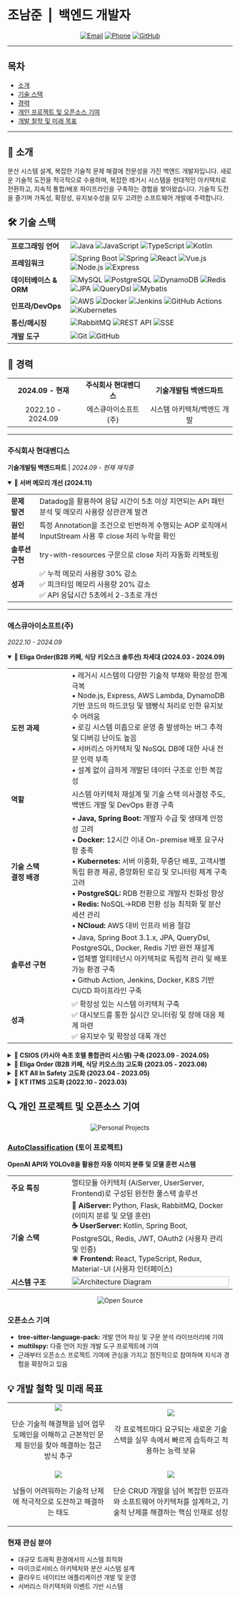 # 조남준 &nbsp;|&nbsp; 백엔드 개발자

<div align="center">

[![Email](https://img.shields.io/badge/Email-jonamjun.dev%40gmail.com-blue?style=for-the-badge&logo=gmail)](mailto:jonamjun.dev@gmail.com)
[![Phone](https://img.shields.io/badge/Phone-%2B821051264634-green?style=for-the-badge&logo=whatsapp)](tel:+821051264634)
[![GitHub](https://img.shields.io/badge/GitHub-IDontHaveBrain-181717?style=for-the-badge&logo=github)](https://github.com/IDontHaveBrain)

</div>

---

## 목차
- [소개](#-소개)
- [기술 스택](#️-기술-스택)
- [경력](#-경력)
- [개인 프로젝트 및 오픈소스 기여](#-개인-프로젝트-및-오픈소스-기여)
- [개발 철학 및 미래 목표](#-개발-철학-및-미래-목표)

---

## 💼 소개
분산 시스템 설계, 복잡한 기술적 문제 해결에 전문성을 가진 백엔드 개발자입니다. 새로운 기술적 도전을 적극적으로 수용하며, 복잡한 레거시 시스템을 현대적인 아키텍처로 전환하고, 지속적 통합/배포 파이프라인을 구축하는 경험을 쌓아왔습니다. 기술적 도전을 즐기며 가독성, 확장성, 유지보수성을 모두 고려한 소프트웨어 개발에 주력합니다.

## 🛠️ 기술 스택

<table>
  <tr>
    <td><b>프로그래밍 언어</b></td>
    <td>
      <img src="https://img.shields.io/badge/Java-ED8B00?style=flat-square&logo=openjdk&logoColor=white" alt="Java" />
      <img src="https://img.shields.io/badge/JavaScript-F7DF1E?style=flat-square&logo=javascript&logoColor=black" alt="JavaScript" />
      <img src="https://img.shields.io/badge/TypeScript-3178C6?style=flat-square&logo=typescript&logoColor=white" alt="TypeScript" />
      <img src="https://img.shields.io/badge/Kotlin-7F52FF?style=flat-square&logo=kotlin&logoColor=white" alt="Kotlin" />
    </td>
  </tr>
  <tr>
    <td><b>프레임워크</b></td>
    <td>
      <img src="https://img.shields.io/badge/Spring_Boot-6DB33F?style=flat-square&logo=spring-boot&logoColor=white" alt="Spring Boot" />
      <img src="https://img.shields.io/badge/Spring-6DB33F?style=flat-square&logo=spring&logoColor=white" alt="Spring" />
      <img src="https://img.shields.io/badge/React-61DAFB?style=flat-square&logo=react&logoColor=black" alt="React" />
      <img src="https://img.shields.io/badge/Vue.js-4FC08D?style=flat-square&logo=vue.js&logoColor=white" alt="Vue.js" />
      <img src="https://img.shields.io/badge/Node.js-339933?style=flat-square&logo=node.js&logoColor=white" alt="Node.js" />
      <img src="https://img.shields.io/badge/Express-000000?style=flat-square&logo=express&logoColor=white" alt="Express" />
    </td>
  </tr>
  <tr>
    <td><b>데이터베이스 & ORM</b></td>
    <td>
      <img src="https://img.shields.io/badge/MySQL-4479A1?style=flat-square&logo=mysql&logoColor=white" alt="MySQL" />
      <img src="https://img.shields.io/badge/PostgreSQL-336791?style=flat-square&logo=postgresql&logoColor=white" alt="PostgreSQL" />
      <img src="https://img.shields.io/badge/DynamoDB-4053D6?style=flat-square&logo=amazon-dynamodb&logoColor=white" alt="DynamoDB" />
      <img src="https://img.shields.io/badge/Redis-DC382D?style=flat-square&logo=redis&logoColor=white" alt="Redis" />
      <img src="https://img.shields.io/badge/JPA-007396?style=flat-square&logo=hibernate&logoColor=white" alt="JPA" />
      <img src="https://img.shields.io/badge/QueryDsl-0769AD?style=flat-square&logoColor=white" alt="QueryDsl" />
      <img src="https://img.shields.io/badge/Mybatis-000000?style=flat-square&logoColor=white" alt="Mybatis" />
    </td>
  </tr>
  <tr>
    <td><b>인프라/DevOps</b></td>
    <td>
      <img src="https://img.shields.io/badge/AWS-232F3E?style=flat-square&logo=amazon-aws&logoColor=white" alt="AWS" />
      <img src="https://img.shields.io/badge/Docker-2496ED?style=flat-square&logo=docker&logoColor=white" alt="Docker" />
      <img src="https://img.shields.io/badge/Jenkins-D24939?style=flat-square&logo=jenkins&logoColor=white" alt="Jenkins" />
      <img src="https://img.shields.io/badge/GitHub_Actions-2088FF?style=flat-square&logo=github-actions&logoColor=white" alt="GitHub Actions" />
      <img src="https://img.shields.io/badge/Kubernetes-326CE5?style=flat-square&logo=kubernetes&logoColor=white" alt="Kubernetes" />
    </td>
  </tr>
  <tr>
    <td><b>통신/메시징</b></td>
    <td>
      <img src="https://img.shields.io/badge/RabbitMQ-FF6600?style=flat-square&logo=rabbitmq&logoColor=white" alt="RabbitMQ" />
      <img src="https://img.shields.io/badge/REST_API-009688?style=flat-square&logo=fastapi&logoColor=white" alt="REST API" />
      <img src="https://img.shields.io/badge/SSE-CC6699?style=flat-square&logoColor=white" alt="SSE" />
    </td>
  </tr>
  <tr>
    <td><b>개발 도구</b></td>
    <td>
      <img src="https://img.shields.io/badge/Git-F05032?style=flat-square&logo=git&logoColor=white" alt="Git" />
      <img src="https://img.shields.io/badge/GitHub-181717?style=flat-square&logo=github&logoColor=white" alt="GitHub" />
    </td>
  </tr>
</table>

## 💼 경력

<div align="center">
  <table>
    <tr>
      <td align="center"><b>2024.09 - 현재</b></td>
      <td align="center"><b>주식회사 현대벤디스</b></td>
      <td align="center"><b>기술개발팀 백엔드파트</b></td>
    </tr>
    <tr>
      <td align="center">2022.10 - 2024.09</td>
      <td align="center">에스큐아이소프트(주)</td>
      <td align="center">시스템 아키텍처/백엔드 개발</td>
    </tr>
  </table>
</div>

---

### 주식회사 현대벤디스
**기술개발팀 백엔드파트** | *2024.09 - 현재 재직중*

<details open>
<summary><b>🚀 서버 메모리 개선 (2024.11)</b></summary>

<table>
  <tr>
    <td><b>문제 발견</b></td>
    <td>Datadog을 활용하여 응답 시간이 5초 이상 지연되는 API 패턴 분석 및 메모리 사용량 상관관계 발견</td>
  </tr>
  <tr>
    <td><b>원인 분석</b></td>
    <td>특정 Annotation을 조건으로 빈번하게 수행되는 AOP 로직에서 InputStream 사용 후 close 처리 누락을 확인</td>
  </tr>
  <tr>
    <td><b>솔루션 구현</b></td>
    <td>try-with-resources 구문으로 close 처리 자동화 리팩토링</td>
  </tr>
  <tr>
    <td><b>성과</b></td>
    <td>
      ✅ 누적 메모리 사용량 30% 감소<br>
      ✅ 피크타임 메모리 사용량 20% 감소<br>
      ✅ API 응답시간 5초에서 2-3초로 개선
    </td>
  </tr>
</table>
</details>

---

### 에스큐아이소프트(주)
*2022.10 - 2024.09*

<details open>
<summary><b>🚀 Eliga Order(B2B 카페, 식당 키오스크 솔루션) 차세대 (2024.03 - 2024.09)</b></summary>

<table>
  <tr>
    <td width="120"><b>도전 과제</b></td>
    <td>
      • 레거시 시스템의 다양한 기술적 부채와 확장성 한계 극복<br>
      • Node.js, Express, AWS Lambda, DynamoDB 기반 코드의 하드코딩 및 땜빵식 처리로 인한 유지보수 어려움<br>
      • 로깅 시스템 미흡으로 운영 중 발생하는 버그 추적 및 디버깅 난이도 높음<br>
      • 서버리스 아키텍처 및 NoSQL DB에 대한 사내 전문 인력 부족<br>
      • 설계 없이 급하게 개발된 데이터 구조로 인한 복잡성
    </td>
  </tr>
  <tr>
    <td><b>역할</b></td>
    <td>시스템 아키텍처 재설계 및 기술 스택 의사결정 주도, 백엔드 개발 및 DevOps 환경 구축</td>
  </tr>
  <tr>
    <td><b>기술 스택<br>결정 배경</b></td>
    <td>
      • <b>Java, Spring Boot:</b> 개발자 수급 및 생태계 안정성 고려<br>
      • <b>Docker:</b> 12시간 이내 On-premise 배포 요구사항 충족<br>
      • <b>Kubernetes:</b> 서버 이중화, 무중단 배포, 고객사별 독립 환경 제공, 중앙화된 로깅 및 모니터링 체계 구축 고려<br>
      • <b>PostgreSQL:</b> RDB 전환으로 개발자 친화성 향상<br>
      • <b>Redis:</b> NoSQL→RDB 전환 성능 최적화 및 분산 세션 관리<br>
      • <b>NCloud:</b> AWS 대비 인프라 비용 절감
    </td>
  </tr>
  <tr>
    <td><b>솔루션 구현</b></td>
    <td>
      • Java, Spring Boot 3.1.x, JPA, QueryDsl, PostgreSQL, Docker, Redis 기반 완전 재설계<br>
      • 업체별 멀티테넌시 아키텍처로 독립적 관리 및 배포 가능 환경 구축<br>
      • Github Action, Jenkins, Docker, K8S 기반 CI/CD 파이프라인 구축
    </td>
  </tr>
  <tr>
    <td><b>성과</b></td>
    <td>
      ✅ 확장성 있는 시스템 아키텍처 구축<br>
      ✅ 대시보드를 통한 실시간 모니터링 및 장애 대응 체계 마련<br>
      ✅ 유지보수 및 확장성 대폭 개선
    </td>
  </tr>
</table>
</details>

<details>
<summary><b>📌 CSIOS (카시아 속초 호텔 통합관리 시스템) 구축 (2023.09 - 2024.05)</b></summary>

<table>
  <tr>
    <td width="120"><b>역할</b></td>
    <td>8인 팀(백엔드 2명, 풀스택 2명, 프론트 2명, APP 1명, 기획자 1명) 중 풀스택 개발 및 CI/CD, 인프라 담당</td>
  </tr>
  <tr>
    <td><b>주요 성과</b></td>
    <td>
      • 분산된 코어 로직을 멀티모듈, Git 서브레파지토리로 통합하여 재사용성 극대화<br>
      • Spring Boot 2.4.x에서 2.7.x로 마이그레이션 성공적 수행<br>
      • <b>통신 아키텍처 개선:</b> HTTP 기반 서버 간 통신에서 비동기 이벤트 기반 아키텍처로 전환<br>
      &nbsp;&nbsp;- Auth 서버를 통한 JWT 토큰 인증 체계 구현<br>
      &nbsp;&nbsp;- RabbitMQ를 활용한 안정적 알림 시스템 구축 (특히 PG 결제 등 중요 외부 서비스 연동)<br>
      &nbsp;&nbsp;- 서버 간 결합도 감소 및 장애 내성 향상<br>
      • JPA @Convert 기능을 활용한 DB 개인정보 암복호화 구현<br>
      • Docker, Jenkins 기반 개발 환경 구성<br>
      • Github Action으로 CI 빌드 자동 테스트 추가
    </td>
  </tr>
  <tr>
    <td><b>기술 스택</b></td>
    <td>React, TypeScript, Spring, JPA, QueryDsl, RabbitMQ, Redis, Docker</td>
  </tr>
  <tr>
    <td><b>아키텍처</b></td>
    <td>MSA 기반 6개 서버(Account, Authorization, Batch, Contents, Member, Interface) 구성 환경 경험</td>
  </tr>
  <tr>
    <td><b>핵심 도전</b></td>
    <td>MSA 환경에서 서버 간 통신을 비동기/큐 기반으로 개편하며 동시에 안정성과 성능을 유지</td>
  </tr>
</table>
</details>

<details>
<summary><b>📌 Eliga Order (B2B 카페, 식당 키오스크) 고도화 (2023.05 - 2023.08)</b></summary>

<table>
  <tr>
    <td width="120"><b>핵심 문제 해결</b></td>
    <td>
      <b>월 3~4회 발생하던 중복결제 이슈 완벽 해결</b><br>
      • 결제 프로세스에 로직적 Lock 체크 구현<br>
      • C++ 작성 Van 연동 모듈에 상세 로그 추가로 원인 지점 식별 및 해결
    </td>
  </tr>
  <tr>
    <td><b>오프라인 지원<br>기능 개발</b></td>
    <td>
      • NeDB 활용 키오스크 자체 로컬 주문기록 저장 및 관리<br>
      • 오프라인 환경에서도 RFID 기반 결제 지원 및 서버 재연결 시 동기화 구현
    </td>
  </tr>
  <tr>
    <td><b>성과</b></td>
    <td>✅ 중복결제 문제 완전 해결로 관련 고객 클레임 제로화</td>
  </tr>
  <tr>
    <td><b>기술 스택</b></td>
    <td>React, TypeScript, Electron, DynamoDB, AWS Lambda, NeDB</td>
  </tr>
</table>
</details>

<details>
<summary><b>📌 KT All In Safety 고도화 (2023.04 - 2023.05)</b></summary>

<table>
  <tr>
    <td width="120"><b>보안 개선</b></td>
    <td>프론트-백엔드 통신간 민감정보(로그인시 비밀번호 등) RSA 암호화 구현</td>
  </tr>
  <tr>
    <td><b>인증 시스템</b></td>
    <td>KT LDAP 연동 로그인 구현</td>
  </tr>
  <tr>
    <td><b>기술 스택</b></td>
    <td>Vue, Spring, Mybatis</td>
  </tr>
</table>
</details>

<details>
<summary><b>📌 KT ITMS 고도화 (2022.10 - 2023.03)</b></summary>

<table>
  <tr>
    <td width="120"><b>성능 최적화</b></td>
    <td>
      <b>1000줄 이상 대형 쿼리의 성능 병목 현상 해결</b><br>
      • <b>문제 상황:</b> 쿼리문 실행에 10초 이상 소요되어 사용자 경험 저하<br>
      • <b>접근 방식:</b> 단순 쿼리 최적화(Union → Join 변환)로 7-8초로 일부 개선<br>
      • <b>해결책:</b> 업무 도메인 분석을 통해 승인 프로세스의 각 depth별 직급 조건을 이해하고, 쿼리를 업무 로직에 맞게 분해하여 Java 로직과 결합<br>
      • <b>성과:</b> 쿼리 실행 시간을 1초 이내로 단축하여 90% 이상의 성능 개선 달성
    </td>
  </tr>
  <tr>
    <td><b>레거시 현대화</b></td>
    <td>서블릿 기반 시스템을 Spring 프레임워크로 성공적 포팅</td>
  </tr>
  <tr>
    <td><b>시스템 연동</b></td>
    <td>KT사내 업무 통합문서함과 API 연동 및 운영 안정화</td>
  </tr>
</table>
</details>

## 🔍 개인 프로젝트 및 오픈소스 기여

<div align="center">
  <img src="https://img.shields.io/badge/Personal_Projects-FF6F61?style=for-the-badge" alt="Personal Projects" />
</div>

### [AutoClassification](https://github.com/IDontHaveBrain/AutoClassification) (토이 프로젝트)
**OpenAI API와 YOLOv8을 활용한 자동 이미지 분류 및 모델 훈련 시스템**

<table>
  <tr>
    <td width="120"><b>주요 특징</b></td>
    <td>멀티모듈 아키텍처 (AiServer, UserServer, Frontend)로 구성된 완전한 풀스택 솔루션</td>
  </tr>
  <tr>
    <td><b>기술 스택</b></td>
    <td>
      <b>🐍 AiServer:</b> Python, Flask, RabbitMQ, Docker (이미지 분류 및 모델 훈련)<br>
      <b>☕ UserServer:</b> Kotlin, Spring Boot, PostgreSQL, Redis, JWT, OAuth2 (사용자 관리 및 인증)<br>
      <b>⚛️ Frontend:</b> React, TypeScript, Redux, Material-UI (사용자 인터페이스)
    </td>
  </tr>
  <tr>
    <td><b>시스템 구조</b></td>
    <td>
      <img src="https://via.placeholder.com/800x200/f8f9fa/495057?text=AutoClassification+Architecture+Diagram" alt="Architecture Diagram" width="100%" />
    </td>
  </tr>
</table>

<div align="center">
  <img src="https://img.shields.io/badge/Open_Source_Contributions-4CAF50?style=for-the-badge" alt="Open Source" />
</div>

### 오픈소스 기여
- **tree-sitter-language-pack:** 개발 언어 파싱 및 구문 분석 라이브러리에 기여
- **multilspy:** 다중 언어 지원 개발 도구 프로젝트에 기여
- 근래부터 오픈소스 프로젝트 기여에 관심을 가지고 점진적으로 참여하며 지식과 경험을 확장하고 있음

## 💡 개발 철학 및 미래 목표

<div align="center">
  <table width="100%">
    <tr>
      <td align="center">
        <img src="https://img.shields.io/badge/문제_해결_접근법-007BFF?style=for-the-badge" />
        <p>단순 기술적 해결책을 넘어 업무 도메인을 이해하고 근본적인 문제 원인을 찾아 해결하는 접근 방식 추구</p>
      </td>
      <td align="center">
        <img src="https://img.shields.io/badge/지속적_학습-28A745?style=for-the-badge" />
        <p>각 프로젝트마다 요구되는 새로운 기술 스택을 실무 속에서 빠르게 습득하고 적용하는 능력 보유</p>
      </td>
    </tr>
    <tr>
      <td align="center">
        <img src="https://img.shields.io/badge/기술적_도전_추구-FFC107?style=for-the-badge" />
        <p>남들이 어려워하는 기술적 난제에 적극적으로 도전하고 해결하는 태도</p>
      </td>
      <td align="center">
        <img src="https://img.shields.io/badge/미래_목표-DC3545?style=for-the-badge" />
        <p>단순 CRUD 개발을 넘어 복잡한 인프라와 소프트웨어 아키텍처를 설계하고, 기술적 난제를 해결하는 핵심 인재로 성장</p>
      </td>
    </tr>
  </table>
</div>

### 현재 관심 분야
- 대규모 트래픽 환경에서의 시스템 최적화
- 마이크로서비스 아키텍처와 분산 시스템 설계
- 클라우드 네이티브 애플리케이션 개발 및 운영
- 서버리스 아키텍처와 이벤트 기반 시스템
